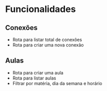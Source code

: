 # Funcionalidades

## Conexões

- Rota para listar total de conexões
- Rota para criar uma nova conexão

## Aulas

- Rota para criar uma aula
- Rota para listar aulas
 - Filtrar por matéria, dia da semana e horário

